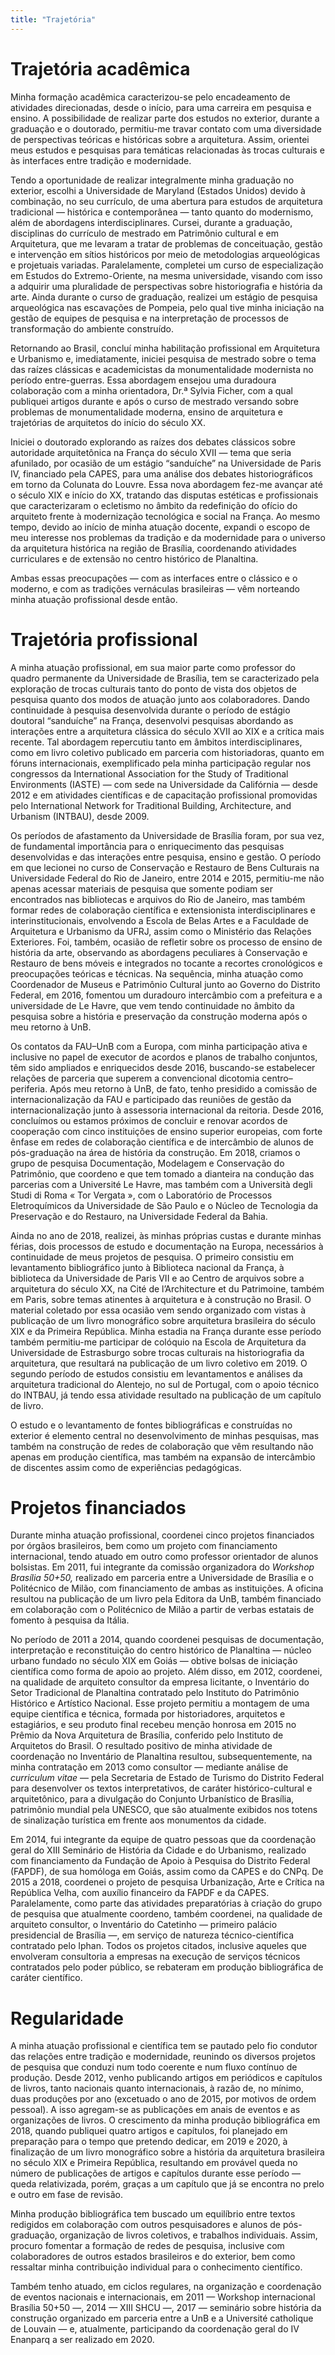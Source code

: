 ```yaml
---
title: "Trajetória"
---
```


# Trajetória acadêmica

Minha formação acadêmica caracterizou-se pelo encadeamento
de atividades direcionadas, desde o início, para uma
carreira em pesquisa e ensino. A possibilidade de realizar
parte dos estudos no exterior, durante a graduação
e o doutorado, permitiu-me travar contato com uma
diversidade de perspectivas teóricas e históricas sobre
a arquitetura. Assim, orientei meus estudos e pesquisas para
temáticas relacionadas às trocas culturais e às interfaces
entre tradição e modernidade.

Tendo a oportunidade de realizar integralmente minha
graduação no exterior, escolhi
a Universidade de Maryland (Estados Unidos) devido
à combinação, no seu currículo, de uma abertura para estudos
de arquitetura tradicional — histórica e contemporânea —
tanto quanto do modernismo, além de abordagens
interdisciplinares. Cursei, durante a graduação, disciplinas
do currículo de mestrado em Patrimônio cultural e em
Arquitetura, que me levaram a tratar de problemas de
conceituação, gestão e intervenção em sítios históricos por
meio de metodologias arqueológicas e projetuais variadas.
Paralelamente, completei um curso de especialização em
Estudos do Extremo-Oriente, na mesma universidade, visando
com isso a adquirir uma pluralidade de perspectivas sobre
historiografia e história da arte. Ainda durante o curso de
graduação, realizei um estágio de pesquisa arqueológica nas
escavações de Pompeia, pelo qual tive minha iniciação na
gestão de equipes de pesquisa e na interpretação de
processos de transformação do ambiente construído.

Retornando ao Brasil, concluí minha habilitação profissional
em Arquitetura e Urbanismo e, imediatamente, iniciei
pesquisa de mestrado sobre o tema das raízes clássicas
e academicistas da monumentalidade modernista no período
entre-guerras. Essa abordagem ensejou uma duradoura
colaboração com a minha orientadora, Dr.ª Sylvia Ficher,
com a qual publiquei artigos durante e após o curso de
mestrado versando sobre problemas de monumentalidade
moderna, ensino de arquitetura e trajetórias de arquitetos
do início do século XX.

Iniciei
o doutorado explorando as raízes dos debates clássicos sobre
autoridade arquitetônica na França do século XVII — tema
que seria afunilado, por ocasião de um estágio “sanduíche”
na Universidade de Paris IV, financiado pela CAPES, para uma
análise dos debates historiográficos em torno da Colunata do
Louvre. Essa nova abordagem fez-me avançar até o século XIX
e início do XX, tratando das disputas estéticas
e profissionais que caracterizaram o ecletismo no âmbito da
redefinição do ofício do arquiteto frente à modernização
tecnológica e social na França. Ao mesmo tempo, devido ao
início de minha atuação docente, expandi o escopo de meu
interesse nos problemas da tradição e da modernidade para
o universo da arquitetura histórica na região de Brasília,
coordenando atividades curriculares e de extensão no centro
histórico de Planaltina.

Ambas essas preocupações — com as interfaces entre
o clássico e o moderno, e com as tradições vernáculas
brasileiras — vêm norteando minha atuação profissional
desde então.

# Trajetória profissional

A minha atuação profissional, em sua maior parte como
professor do quadro permanente da Universidade de Brasília,
tem se caracterizado pela exploração de trocas culturais
tanto do ponto de vista dos objetos de pesquisa quanto dos
modos de atuação junto aos colaboradores.
Dando continuidade à pesquisa desenvolvida durante o período
de estágio doutoral “sanduíche” na França, desenvolvi
pesquisas abordando as interações entre a arquitetura
clássica do século XVII ao XIX e a crítica mais recente.
Tal abordagem repercutiu tanto em âmbitos interdisciplinares,
como em livro coletivo publicado em parceria com
historiadoras, quanto em fóruns internacionais,
exemplificado pela minha participação regular nos congressos
da International Association for the Study of Traditional
Environments (IASTE) — com sede na Universidade da
Califórnia — desde 2012 e em atividades científicas e de
capacitação profissional promovidas pelo International
Network for Traditional Building, Architecture, and Urbanism
(INTBAU), desde 2009.

Os períodos de afastamento da Universidade de Brasília
foram, por sua vez, de fundamental importância para
o enriquecimento das pesquisas desenvolvidas e das
interações entre pesquisa, ensino e gestão. O período em que
lecionei no curso de Conservação e Restauro de Bens
Culturais na Universidade Federal do Rio de Janeiro, entre
2014 e 2015, permitiu-me não apenas acessar materiais de
pesquisa que somente podiam ser encontrados nas bibliotecas
e arquivos do Rio de Janeiro, mas também formar redes de
colaboração científica e extensionista interdisciplinares
e interinstitucionais, envolvendo a Escola de Belas Artes
e a Faculdade de Arquitetura e Urbanismo da UFRJ, assim como
o Ministério das Relações Exteriores. Foi, também, ocasião
de refletir sobre os processo de ensino de história da arte,
observando as abordagens peculiares à Conservação e Restauro
de bens móveis e integrados no tocante a recortes
cronológicos e preocupações teóricas e técnicas. Na
sequência, minha atuação como Coordenador de Museus
e Patrimônio Cultural junto ao Governo do Distrito Federal,
em 2016, fomentou um duradouro intercâmbio com a prefeitura
e a universidade de Le Havre, que vem tendo continuidade
no âmbito da pesquisa sobre a história e preservação da
construção moderna após o meu retorno à UnB.

Os contatos da FAU–UnB com a Europa, com minha participação
ativa e inclusive no papel de executor de acordos
e planos de trabalho conjuntos, têm sido ampliados
e enriquecidos desde 2016, buscando-se estabelecer relações
de parceria que superem a convencional dicotomia
centro–periferia. Após meu retorno à UnB, de fato, tenho
presidido a comissão de internacionalização da FAU
e participado das reuniões de gestão da internacionalização
junto à assessoria internacional da reitoria. Desde 2016,
concluímos ou estamos próximos de concluir e renovar acordos
de cooperação com cinco instituições de ensino superior
europeias, com forte ênfase em redes de colaboração
científica e de intercâmbio de alunos de pós-graduação na
área de história da construção. Em 2018, criamos o grupo de
pesquisa Documentação, Modelagem e Conservação do
Patrimônio, que coordeno e que tem tomado a dianteira na
condução das parcerias com a Université Le Havre, mas também
com a Università degli Studi di Roma « Tor Vergata », com
o Laboratório de Processos Eletroquímicos da Universidade de
São Paulo e o Núcleo de Tecnologia da Preservação e do
Restauro, na Universidade Federal da Bahia.

Ainda no ano de 2018, realizei, às minhas próprias custas
e durante minhas férias, dois processos de estudo
e documentação na Europa, necessários à continuidade de meus
projetos de pesquisa. O primeiro consistiu em levantamento
bibliográfico junto à Biblioteca nacional da França,
à biblioteca da Universidade de Paris VII e ao Centro de
arquivos sobre a arquitetura do século XX, na Cité de
l’Architecture et du Patrimoine, também em Paris, sobre
temas atinentes à arquitetura e à construção no Brasil.
O material coletado por essa ocasião vem sendo organizado
com vistas à publicação de um livro monográfico sobre
arquitetura brasileira do século XIX e da Primeira
República.
Minha estadia na França durante esse período também
permitiu-me participar de colóquio na Escola de Arquitetura
da Universidade de Estrasburgo sobre trocas culturais na
historiografia da arquitetura, que resultará na publicação
de um livro coletivo em 2019.
O segundo período de estudos consistiu em levantamentos
e análises da arquitetura tradicional do Alentejo, no sul de
Portugal, com o apoio técnico do INTBAU, já tendo essa
atividade resultado na publicação de um capítulo de livro.

O estudo e o levantamento de fontes bibliográficas
e construídas no exterior é elemento central no
desenvolvimento de minhas pesquisas, mas também na
construção de redes de colaboração que vêm resultando não
apenas em produção científica, mas também na expansão de
intercâmbio de discentes assim como de experiências
pedagógicas.

# Projetos financiados

Durante minha atuação profissional, coordenei cinco projetos
financiados por órgãos brasileiros, bem como um projeto com
financiamento internacional, tendo atuado em outro
como professor orientador de alunos bolsistas.
Em 2011, fui integrante da comissão organizadora do *Workshop
Brasília 50+50,* realizado em parceria entre a Universidade
de Brasília e o Politécnico de Milão, com financiamento de
ambas as instituições. A oficina resultou na publicação de
um livro pela Editora da UnB, também financiado em
colaboração com o Politécnico de Milão a partir de verbas
estatais de fomento à pesquisa da Itália.

No período de
2011 a 2014, quando coordenei pesquisas de documentação,
interpretação e reconstituição do centro histórico de
Planaltina — núcleo urbano fundado no século XIX em Goiás
— obtive bolsas de iniciação científica como forma de
apoio ao projeto. Além disso, em 2012, coordenei, na
qualidade de arquiteto consultor da empresa licitante,
o Inventário do Setor Tradicional de Planaltina contratado
pelo Instituto do Patrimônio Histórico e Artístico Nacional.
Esse projeto permitiu a montagem de uma equipe científica
e técnica, formada por historiadores, arquitetos
e estagiários, e seu produto final recebeu menção honrosa
em 2015 no Prêmio da Nova Arquitetura de Brasília, conferido
pelo Instituto de Arquitetos do Brasil. O resultado positivo
de minha atividade de coordenação no Inventário de
Planaltina resultou, subsequentemente, na minha contratação
em 2013 como consultor — mediante análise de *curriculum
vitae* — pela Secretaria de Estado de Turismo do Distrito
Federal para desenvolver os textos interpretativos, de
caráter histórico-cultural e arquitetônico, para
a divulgação do Conjunto Urbanístico de Brasília, patrimônio
mundial pela UNESCO, que são atualmente exibidos nos totens
de sinalização turística em frente aos monumentos da cidade.

Em 2014, fui integrante da equipe de quatro pessoas que
da coordenação geral do XIII Seminário de História da Cidade
e do Urbanismo, realizado com financiamento da Fundação de
Apoio à Pesquisa do Distrito Federal (FAPDF), de sua
homóloga em Goiás, assim como da CAPES e do CNPq.
De 2015 a 2018, coordenei o projeto de pesquisa
Urbanização, Arte e Crítica na República Velha, com
auxílio financeiro da FAPDF e da CAPES.
Paralelamente, como parte das atividades preparatórias
à criação do grupo de pesquisa que atualmente coordeno,
também coordenei, na qualidade de arquiteto consultor,
o Inventário do Catetinho — primeiro palácio presidencial
de Brasília —, em serviço de natureza técnico-científica
contratado pelo Iphan.
Todos os projetos citados, inclusive aqueles que envolveram
consultoria a empresas na execução de serviços técnicos
contratados pelo poder público, se rebateram em produção
bibliográfica de caráter científico.

# Regularidade

A minha atuação profissional e científica tem se pautado
pelo fio condutor das relações entre tradição e modernidade,
reunindo os diversos projetos de pesquisa que conduzi num
todo coerente e num fluxo contínuo de produção. Desde 2012,
venho publicando artigos em periódicos e capítulos de
livros, tanto nacionais quanto internacionais, à razão de,
no mínimo, duas produções por ano (excetuado o ano de 2015,
por motivos de ordem pessoal). A isso agregam-se as
publicações em anais de eventos e as organizações de livros.
O crescimento da minha produção bibliográfica em 2018,
quando publiquei quatro artigos e capítulos, foi planejado
em preparação para o tempo que pretendo dedicar, em 2019
e 2020, à finalização de um livro monográfico sobre a
história da arquitetura brasileira no século XIX e Primeira
República, resultando em provável queda no número de
publicações de artigos e capítulos durante esse período —
queda relativizada, porém, graças a um capítulo que já se
encontra no prelo e outro em fase de revisão.

Minha produção bibliográfica tem buscado um equilíbrio entre
textos redigidos em colaboração com outros pesquisadores
e alunos de pós-graduação, organização de livros coletivos,
e trabalhos individuais. Assim, procuro fomentar a formação
de redes de pesquisa, inclusive com colaboradores de outros
estados brasileiros e do exterior, bem como ressaltar minha
contribuição individual para o conhecimento científico.

Também tenho atuado, em ciclos regulares, na organização
e coordenação de eventos nacionais e internacionais, em 2011
— Workshop internacional Brasília 50+50 —, 2014 —
XIII SHCU —, 2017 — seminário sobre história da
construção organizado em parceria entre a UnB e a Université
catholique de Louvain — e, atualmente, participando da
coordenação geral do IV Enanparq a ser realizado em 2020.
